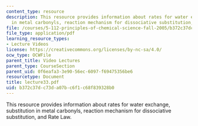 ```yaml
---
content_type: resource
description: This resource provides information about rates for water exchange, substitution
  in metal carbonyls, reaction mechanism for dissociative substitution, and Rate Law.
file: /courses/5-112-principles-of-chemical-science-fall-2005/b372c37dc73da07bc6f1c68f839328b0_lecture33.pdf
file_type: application/pdf
learning_resource_types:
- Lecture Videos
license: https://creativecommons.org/licenses/by-nc-sa/4.0/
ocw_type: OCWFile
parent_title: Video Lectures
parent_type: CourseSection
parent_uid: 0f6eafa3-3e90-56ec-6097-f69475356be6
resourcetype: Document
title: lecture33.pdf
uid: b372c37d-c73d-a07b-c6f1-c68f839328b0
---
```

This resource provides information about rates for water exchange, substitution in metal carbonyls, reaction mechanism for dissociative substitution, and Rate Law.